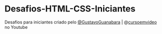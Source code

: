 # Desafios-HTML-CSS-Iniciantes
Desafios para iniciantes criado pelo <a href="https://github.com/gustavoguanabara">@GustavoGuanabara</a> | @<a href="https://www.youtube.com/@CursoemVideo">cursoemvideo</a> no Youtube
